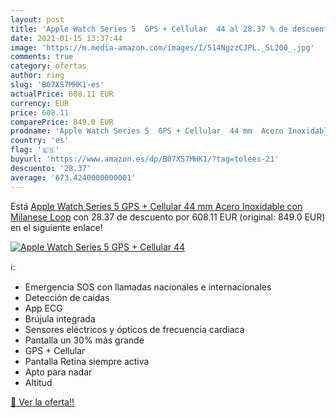 ```yaml
---
layout: post
title: 'Apple Watch Series 5  GPS + Cellular  44 al 28.37 % de descuento'
date: 2021-01-15 13:37:44
image: 'https://m.media-amazon.com/images/I/514NgzzCJPL._SL200_.jpg'
comments: true
category: ofertas
author: ring
slug: 'B07XS7MHK1-es'
actualPrice: 608.11 EUR
currency: EUR
price: 608.11
comparePrice: 849.0 EUR
prodname: 'Apple Watch Series 5  GPS + Cellular  44 mm  Acero Inoxidable con Milanese Loop'
country: 'es'
flag: '🇪🇸'
buyurl: 'https://www.amazon.es/dp/B07XS7MHK1/?tag=tolees-21'
descuento: '28.37'
average: '673.4240000000001'
---
```


Está [Apple Watch Series 5  GPS + Cellular  44 mm  Acero Inoxidable con Milanese Loop](https://www.amazon.es/dp/B07XS7MHK1/?tag=tolees-21) con 28.37 de descuento por 608.11 EUR (original: 849.0 EUR) en el siguiente enlace!

[![Apple Watch Series 5  GPS + Cellular  44](https://m.media-amazon.com/images/I/514NgzzCJPL._SL200_.jpg)](https://www.amazon.es/dp/B07XS7MHK1/?tag=tolees-21)

ℹ️:

- Emergencia SOS con llamadas nacionales e internacionales
- Detección de caídas
- App ECG
- Brújula integrada
- Sensores eléctricos y ópticos de frecuencia cardiaca
- Pantalla un 30% más grande
- GPS + Cellular
- Pantalla Retina siempre activa
- Apto para nadar
- Altitud

[🛒 Ver la oferta!!](https://www.amazon.es/dp/B07XS7MHK1/?tag=tolees-21)
